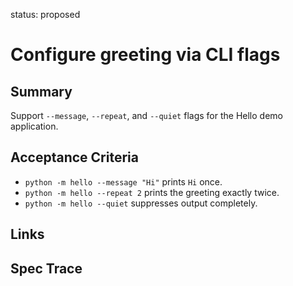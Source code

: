 status: proposed

# Configure greeting via CLI flags

## Summary

Support `--message`, `--repeat`, and `--quiet` flags for the Hello demo application.

## Acceptance Criteria

- `python -m hello --message "Hi"` prints `Hi` once.
- `python -m hello --repeat 2` prints the greeting exactly twice.
- `python -m hello --quiet` suppresses output completely.

## Links

## Spec Trace


